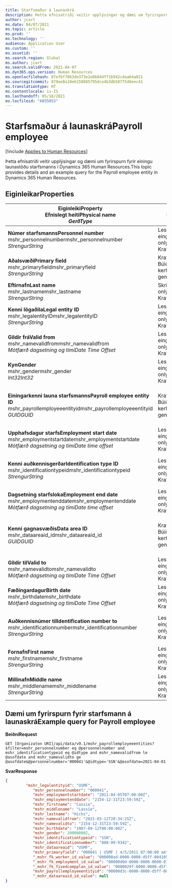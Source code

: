 ```yaml
---
title: Starfsmaður á launaskrá
description: Þetta efnisatriði veitir upplýsingar og dæmi um fyrirspurn fyrir einingu launastöðu starfsmanns í Dynamics 365 Human Resources.
author: jcart
ms.date: 04/07/2021
ms.topic: article
ms.prod: ''
ms.technology: ''
audience: Application User
ms.custom: ''
ms.assetid: ''
ms.search.region: Global
ms.author: jcart
ms.search.validFrom: 2021-04-07
ms.dyn365.ops.version: Human Resources
ms.openlocfilehash: 87efbf7063de373e1e0b844ff1b942cdaab4a021
ms.sourcegitcommit: 879ee8a10e6158885795dce4b3db5077540eec41
ms.translationtype: HT
ms.contentlocale: is-IS
ms.lasthandoff: 05/18/2021
ms.locfileid: "6055053"
---
```

# <a name="payroll-employee"></a><span data-ttu-id="9e5e5-103">Starfsmaður á launaskrá</span><span class="sxs-lookup"><span data-stu-id="9e5e5-103">Payroll employee</span></span>

[!include [Applies to Human Resources](../includes/applies-to-hr.md)]

<span data-ttu-id="9e5e5-104">Þetta efnisatriði veitir upplýsingar og dæmi um fyrirspurn fyrir einingu launastöðu starfsmanns í Dynamics 365 Human Resources.</span><span class="sxs-lookup"><span data-stu-id="9e5e5-104">This topic provides details and an example query for the Payroll employee entity in Dynamics 365 Human Resources.</span></span>

## <a name="properties"></a><span data-ttu-id="9e5e5-105">Eiginleikar</span><span class="sxs-lookup"><span data-stu-id="9e5e5-105">Properties</span></span>

| <span data-ttu-id="9e5e5-106">Eiginleiki</span><span class="sxs-lookup"><span data-stu-id="9e5e5-106">Property</span></span><br><span data-ttu-id="9e5e5-107">**Efnislegt heiti**</span><span class="sxs-lookup"><span data-stu-id="9e5e5-107">**Physical name**</span></span><br><span data-ttu-id="9e5e5-108">**_Gerð_**</span><span class="sxs-lookup"><span data-stu-id="9e5e5-108">**_Type_**</span></span> | <span data-ttu-id="9e5e5-109">Nota</span><span class="sxs-lookup"><span data-stu-id="9e5e5-109">Use</span></span> | <span data-ttu-id="9e5e5-110">lýsing</span><span class="sxs-lookup"><span data-stu-id="9e5e5-110">Description</span></span> |
| --- | --- | --- |
| <span data-ttu-id="9e5e5-111">**Númer starfsmanns**</span><span class="sxs-lookup"><span data-stu-id="9e5e5-111">**Personnel number**</span></span><br><span data-ttu-id="9e5e5-112">mshr_personnelnumber</span><span class="sxs-lookup"><span data-stu-id="9e5e5-112">mshr_personnelnumber</span></span><br><span data-ttu-id="9e5e5-113">*Strengur*</span><span class="sxs-lookup"><span data-stu-id="9e5e5-113">*String*</span></span> | <span data-ttu-id="9e5e5-114">Lesa eingöngu</span><span class="sxs-lookup"><span data-stu-id="9e5e5-114">Read-only</span></span><br><span data-ttu-id="9e5e5-115">Krafa</span><span class="sxs-lookup"><span data-stu-id="9e5e5-115">Required</span></span> | <span data-ttu-id="9e5e5-116">Einkvæmt númer starfsmanns.</span><span class="sxs-lookup"><span data-stu-id="9e5e5-116">The employee's unique personnel number.</span></span> |
| <span data-ttu-id="9e5e5-117">**Aðalsvæði**</span><span class="sxs-lookup"><span data-stu-id="9e5e5-117">**Primary field**</span></span><br><span data-ttu-id="9e5e5-118">mshr_primaryfield</span><span class="sxs-lookup"><span data-stu-id="9e5e5-118">mshr_primaryfield</span></span><br><span data-ttu-id="9e5e5-119">*Strengur*</span><span class="sxs-lookup"><span data-stu-id="9e5e5-119">*String*</span></span> | <span data-ttu-id="9e5e5-120">Krafa</span><span class="sxs-lookup"><span data-stu-id="9e5e5-120">Required</span></span><br><span data-ttu-id="9e5e5-121">Búið til af kerfi</span><span class="sxs-lookup"><span data-stu-id="9e5e5-121">System generated</span></span> |  |
| <span data-ttu-id="9e5e5-122">**Eftirnafn**</span><span class="sxs-lookup"><span data-stu-id="9e5e5-122">**Last name**</span></span><br><span data-ttu-id="9e5e5-123">mshr_lastname</span><span class="sxs-lookup"><span data-stu-id="9e5e5-123">mshr_lastname</span></span><br><span data-ttu-id="9e5e5-124">*Strengur*</span><span class="sxs-lookup"><span data-stu-id="9e5e5-124">*String*</span></span> | <span data-ttu-id="9e5e5-125">Skrifvarið</span><span class="sxs-lookup"><span data-stu-id="9e5e5-125">Read only</span></span><br><span data-ttu-id="9e5e5-126">Krafa</span><span class="sxs-lookup"><span data-stu-id="9e5e5-126">Required</span></span> | <span data-ttu-id="9e5e5-127">Eftirnafn starfsmanns.</span><span class="sxs-lookup"><span data-stu-id="9e5e5-127">Employee last name.</span></span> |
| <span data-ttu-id="9e5e5-128">**Kenni lögaðila**</span><span class="sxs-lookup"><span data-stu-id="9e5e5-128">**Legal entity ID**</span></span><br><span data-ttu-id="9e5e5-129">mshr_legalentityID</span><span class="sxs-lookup"><span data-stu-id="9e5e5-129">mshr_legalentityID</span></span><br><span data-ttu-id="9e5e5-130">*Strengur*</span><span class="sxs-lookup"><span data-stu-id="9e5e5-130">*String*</span></span> | <span data-ttu-id="9e5e5-131">Lesa eingöngu</span><span class="sxs-lookup"><span data-stu-id="9e5e5-131">Read-only</span></span><br><span data-ttu-id="9e5e5-132">Krafa</span><span class="sxs-lookup"><span data-stu-id="9e5e5-132">Required</span></span> | <span data-ttu-id="9e5e5-133">Tilgreinir lögaðilann (fyrirtækið).</span><span class="sxs-lookup"><span data-stu-id="9e5e5-133">Specifies the legal entity (company).</span></span> |
| <span data-ttu-id="9e5e5-134">**Gildir frá**</span><span class="sxs-lookup"><span data-stu-id="9e5e5-134">**Valid from**</span></span><br><span data-ttu-id="9e5e5-135">mshr_namevalidfrom</span><span class="sxs-lookup"><span data-stu-id="9e5e5-135">mshr_namevalidfrom</span></span><br><span data-ttu-id="9e5e5-136">*Mótfærð dagsetning og tími*</span><span class="sxs-lookup"><span data-stu-id="9e5e5-136">*Date Time Offset*</span></span> | <span data-ttu-id="9e5e5-137">Lesa eingöngu</span><span class="sxs-lookup"><span data-stu-id="9e5e5-137">Read-only</span></span> <br><span data-ttu-id="9e5e5-138">Krafa</span><span class="sxs-lookup"><span data-stu-id="9e5e5-138">Required</span></span> | <span data-ttu-id="9e5e5-139">Dagsetningin sem starfsmannaupplýsingarnar gilda frá.</span><span class="sxs-lookup"><span data-stu-id="9e5e5-139">Date the employee information is valid from.</span></span>  |
| <span data-ttu-id="9e5e5-140">**Kyn**</span><span class="sxs-lookup"><span data-stu-id="9e5e5-140">**Gender**</span></span><br><span data-ttu-id="9e5e5-141">mshr_gender</span><span class="sxs-lookup"><span data-stu-id="9e5e5-141">mshr_gender</span></span><br><span data-ttu-id="9e5e5-142">*Int32*</span><span class="sxs-lookup"><span data-stu-id="9e5e5-142">*Int32*</span></span> | <span data-ttu-id="9e5e5-143">Lesa eingöngu</span><span class="sxs-lookup"><span data-stu-id="9e5e5-143">Read-only</span></span><br><span data-ttu-id="9e5e5-144">Krafa</span><span class="sxs-lookup"><span data-stu-id="9e5e5-144">Required</span></span> | <span data-ttu-id="9e5e5-145">KynKyn starfsmannsins.</span><span class="sxs-lookup"><span data-stu-id="9e5e5-145">The employee's gender.</span></span> |
| <span data-ttu-id="9e5e5-146">**Einingarkenni launa starfsmanns**</span><span class="sxs-lookup"><span data-stu-id="9e5e5-146">**Payroll employee entity ID**</span></span><br><span data-ttu-id="9e5e5-147">mshr_payrollemployeeentityid</span><span class="sxs-lookup"><span data-stu-id="9e5e5-147">mshr_payrollemployeeentityid</span></span><br><span data-ttu-id="9e5e5-148">*GUID*</span><span class="sxs-lookup"><span data-stu-id="9e5e5-148">*GUID*</span></span> | <span data-ttu-id="9e5e5-149">Krafa</span><span class="sxs-lookup"><span data-stu-id="9e5e5-149">Required</span></span><br><span data-ttu-id="9e5e5-150">Búið til af kerfi</span><span class="sxs-lookup"><span data-stu-id="9e5e5-150">System generated</span></span> | <span data-ttu-id="9e5e5-151">GUID-gildi myndað af kerfinu til að auðkenna starfsmann á einkvæman hátt.</span><span class="sxs-lookup"><span data-stu-id="9e5e5-151">A system-generated GUID value to uniquely identify the employee.</span></span> |
| <span data-ttu-id="9e5e5-152">**Upphafsdagur starfs**</span><span class="sxs-lookup"><span data-stu-id="9e5e5-152">**Employment start date**</span></span><br><span data-ttu-id="9e5e5-153">mshr_employmentstartdate</span><span class="sxs-lookup"><span data-stu-id="9e5e5-153">mshr_employmentstartdate</span></span><br><span data-ttu-id="9e5e5-154">*Mótfærð dagsetning og tími*</span><span class="sxs-lookup"><span data-stu-id="9e5e5-154">*Date time offset*</span></span> | <span data-ttu-id="9e5e5-155">Lesa eingöngu</span><span class="sxs-lookup"><span data-stu-id="9e5e5-155">Read-only</span></span><br><span data-ttu-id="9e5e5-156">Krafa</span><span class="sxs-lookup"><span data-stu-id="9e5e5-156">Required</span></span> | <span data-ttu-id="9e5e5-157">Upphafsdagsetning starfs starfsmanns.</span><span class="sxs-lookup"><span data-stu-id="9e5e5-157">The start date of the employee's employment.</span></span> |
| <span data-ttu-id="9e5e5-158">**Kenni auðkennisgerðar**</span><span class="sxs-lookup"><span data-stu-id="9e5e5-158">**Identification type ID**</span></span><br><span data-ttu-id="9e5e5-159">mshr_identificationtypeid</span><span class="sxs-lookup"><span data-stu-id="9e5e5-159">mshr_identificationtypeid</span></span><br><span data-ttu-id="9e5e5-160">*Strengur*</span><span class="sxs-lookup"><span data-stu-id="9e5e5-160">*String*</span></span> |<span data-ttu-id="9e5e5-161">Lesa eingöngu</span><span class="sxs-lookup"><span data-stu-id="9e5e5-161">Read-only</span></span><br><span data-ttu-id="9e5e5-162">Krafa</span><span class="sxs-lookup"><span data-stu-id="9e5e5-162">Required</span></span> | <span data-ttu-id="9e5e5-163">Gerð auðkennis sem er skilgreint fyrir starfsmanninn.</span><span class="sxs-lookup"><span data-stu-id="9e5e5-163">The identification type defined for the employee.</span></span> |
| <span data-ttu-id="9e5e5-164">**Dagsetning starfsloka**</span><span class="sxs-lookup"><span data-stu-id="9e5e5-164">**Employment end date**</span></span><br><span data-ttu-id="9e5e5-165">mshr_employmentenddate</span><span class="sxs-lookup"><span data-stu-id="9e5e5-165">mshr_employmentenddate</span></span><br><span data-ttu-id="9e5e5-166">*Mótfærð dagsetning og tími*</span><span class="sxs-lookup"><span data-stu-id="9e5e5-166">*Date time offset*</span></span> | <span data-ttu-id="9e5e5-167">Lesa eingöngu</span><span class="sxs-lookup"><span data-stu-id="9e5e5-167">Read-only</span></span><br><span data-ttu-id="9e5e5-168">Krafa</span><span class="sxs-lookup"><span data-stu-id="9e5e5-168">Required</span></span> |<span data-ttu-id="9e5e5-169">Starfslok starfsmanns.</span><span class="sxs-lookup"><span data-stu-id="9e5e5-169">The end of the employee's employment.</span></span>  |
| <span data-ttu-id="9e5e5-170">**Kenni gagnasvæðis**</span><span class="sxs-lookup"><span data-stu-id="9e5e5-170">**Data area ID**</span></span><br><span data-ttu-id="9e5e5-171">mshr_dataareaid_id</span><span class="sxs-lookup"><span data-stu-id="9e5e5-171">mshr_dataareaid_id</span></span><br><span data-ttu-id="9e5e5-172">*GUID*</span><span class="sxs-lookup"><span data-stu-id="9e5e5-172">*GUID*</span></span> | <span data-ttu-id="9e5e5-173">Krafa</span><span class="sxs-lookup"><span data-stu-id="9e5e5-173">Required</span></span> <br><span data-ttu-id="9e5e5-174">Búið til af kerfi</span><span class="sxs-lookup"><span data-stu-id="9e5e5-174">System generated</span></span> | <span data-ttu-id="9e5e5-175">Kerfismyndað GUID-gildi sem tilgreinir lögaðilann (fyrirtækið).</span><span class="sxs-lookup"><span data-stu-id="9e5e5-175">System-generated GUID value identifying the legal entity (company).</span></span> |
| <span data-ttu-id="9e5e5-176">**Gildir til**</span><span class="sxs-lookup"><span data-stu-id="9e5e5-176">**Valid to**</span></span><br><span data-ttu-id="9e5e5-177">mshr_namevalidto</span><span class="sxs-lookup"><span data-stu-id="9e5e5-177">mshr_namevalidto</span></span><br><span data-ttu-id="9e5e5-178">*Mótfærð dagsetning og tími*</span><span class="sxs-lookup"><span data-stu-id="9e5e5-178">*Date Time Offset*</span></span> |  <span data-ttu-id="9e5e5-179">Lesa eingöngu</span><span class="sxs-lookup"><span data-stu-id="9e5e5-179">Read-only</span></span><br><span data-ttu-id="9e5e5-180">Krafa</span><span class="sxs-lookup"><span data-stu-id="9e5e5-180">Required</span></span> | <span data-ttu-id="9e5e5-181">Dagsetningin sem starfsmannaupplýsingarnar gilda til.</span><span class="sxs-lookup"><span data-stu-id="9e5e5-181">Date the employee information is valid to.</span></span> |
| <span data-ttu-id="9e5e5-182">**Fæðingardagur**</span><span class="sxs-lookup"><span data-stu-id="9e5e5-182">**Birth date**</span></span><br><span data-ttu-id="9e5e5-183">mshr_birthdate</span><span class="sxs-lookup"><span data-stu-id="9e5e5-183">mshr_birthdate</span></span><br><span data-ttu-id="9e5e5-184">*Mótfærð dagsetning og tími*</span><span class="sxs-lookup"><span data-stu-id="9e5e5-184">*Date Time Offset*</span></span> | <span data-ttu-id="9e5e5-185">Lesa eingöngu</span><span class="sxs-lookup"><span data-stu-id="9e5e5-185">Read-only</span></span> <br><span data-ttu-id="9e5e5-186">Krafa</span><span class="sxs-lookup"><span data-stu-id="9e5e5-186">Required</span></span> | <span data-ttu-id="9e5e5-187">Fæðingardagur starfsmanns</span><span class="sxs-lookup"><span data-stu-id="9e5e5-187">The employee's birth date</span></span> |
| <span data-ttu-id="9e5e5-188">**Auðkennisnúmer til**</span><span class="sxs-lookup"><span data-stu-id="9e5e5-188">**Identification number to**</span></span><br><span data-ttu-id="9e5e5-189">mshr_identificationnumber</span><span class="sxs-lookup"><span data-stu-id="9e5e5-189">mshr_identificationnumber</span></span><br><span data-ttu-id="9e5e5-190">*Strengur*</span><span class="sxs-lookup"><span data-stu-id="9e5e5-190">*String*</span></span> | <span data-ttu-id="9e5e5-191">Lesa eingöngu</span><span class="sxs-lookup"><span data-stu-id="9e5e5-191">Read-only</span></span> <br><span data-ttu-id="9e5e5-192">Krafa</span><span class="sxs-lookup"><span data-stu-id="9e5e5-192">Required</span></span> |<span data-ttu-id="9e5e5-193">Auðkennisnúmerið sem er skilgreint fyrir starfsmanninn.</span><span class="sxs-lookup"><span data-stu-id="9e5e5-193">The identification number defined for the employee.</span></span>  |
| <span data-ttu-id="9e5e5-194">**Fornafn**</span><span class="sxs-lookup"><span data-stu-id="9e5e5-194">**First name**</span></span><br><span data-ttu-id="9e5e5-195">mshr_firstname</span><span class="sxs-lookup"><span data-stu-id="9e5e5-195">mshr_firstname</span></span><br><span data-ttu-id="9e5e5-196">*Strengur*</span><span class="sxs-lookup"><span data-stu-id="9e5e5-196">*String*</span></span> | <span data-ttu-id="9e5e5-197">Lesa eingöngu</span><span class="sxs-lookup"><span data-stu-id="9e5e5-197">Read-only</span></span><br><span data-ttu-id="9e5e5-198">Krafa</span><span class="sxs-lookup"><span data-stu-id="9e5e5-198">Required</span></span> | <span data-ttu-id="9e5e5-199">Fornafn starfsmanns.</span><span class="sxs-lookup"><span data-stu-id="9e5e5-199">Employee first name.</span></span> |
| <span data-ttu-id="9e5e5-200">**Millinafn**</span><span class="sxs-lookup"><span data-stu-id="9e5e5-200">**Middle name**</span></span><br><span data-ttu-id="9e5e5-201">mshr_middlename</span><span class="sxs-lookup"><span data-stu-id="9e5e5-201">mshr_middlename</span></span><br><span data-ttu-id="9e5e5-202">*Strengur*</span><span class="sxs-lookup"><span data-stu-id="9e5e5-202">*String*</span></span> | <span data-ttu-id="9e5e5-203">Lesa eingöngu</span><span class="sxs-lookup"><span data-stu-id="9e5e5-203">Read-only</span></span><br><span data-ttu-id="9e5e5-204">Krafa</span><span class="sxs-lookup"><span data-stu-id="9e5e5-204">Required</span></span> |<span data-ttu-id="9e5e5-205">Millinafn starfsmanns.</span><span class="sxs-lookup"><span data-stu-id="9e5e5-205">Employee middle name.</span></span>  |

## <a name="example-query-for-payroll-employee"></a><span data-ttu-id="9e5e5-206">Dæmi um fyrirspurn fyrir starfsmann á launaskrá</span><span class="sxs-lookup"><span data-stu-id="9e5e5-206">Example query for Payroll employee</span></span>

<span data-ttu-id="9e5e5-207">**Beiðni**</span><span class="sxs-lookup"><span data-stu-id="9e5e5-207">**Request**</span></span>

```http
GET [Organizaton URI]/api/data/v9.1/mshr_payrollemployeeentities?$filter=mshr_personnelnumber eq @personnelnumber and mshr_identificationtypeid eq @idtype and mshr_namevalidfrom le @asofdate and mshr_namevalidto ge @asofdate&@personnelnumber='000041'&@idtype='SSN'&@asofdate=2021-04-01
```

<span data-ttu-id="9e5e5-208">**Svar**</span><span class="sxs-lookup"><span data-stu-id="9e5e5-208">**Response**</span></span>

```json
{
         "mshr_legalentityid": "USMF",
            "mshr_personnelnumber": "000041",
            "mshr_employmentstartdate": "2011-04-05T07:00:00Z",
            "mshr_employmentenddate": "2154-12-31T23:59:59Z",
            "mshr_firstname": "Cassie",
            "mshr_middlename": "Lassie",
            "mshr_lastname": "Hicks",
            "mshr_namevalidfrom": "2021-03-12T20:34:25Z",
            "mshr_namevalidto": "2154-12-31T23:59:59Z",
            "mshr_birthdate": "1987-09-12T00:00:00Z",
            "mshr_gender": 200000002,
            "mshr_identificationtypeid": "SSN",
            "mshr_identificationnumber": "888-99-9342",
            "mshr_dataareaid": "USMF",
            "mshr_primaryfield": "000041 | USMF | 4/5/2011 07:00:00 am",
            "_mshr_fk_worker_id_value": "000000ad-0000-0000-d5ff-004105000000",
            "_mshr_fk_employment_id_value": "00000d0d-0000-0000-0600-014105000000",
            "_mshr_fk_fixedcompplan_id_value": "0000029f-0000-0000-d5ff-004105000000",
            "mshr_payrollemployeeentityid": "00000d3c-0000-0000-d5ff-004105000000",
            "_mshr_dataareaid_id_value": null
}
```
